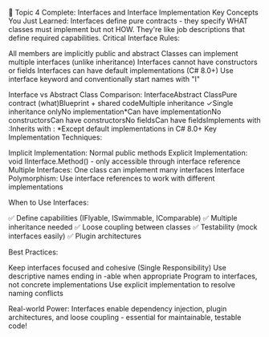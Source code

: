 ﻿🎯 Topic 4 Complete: Interfaces and Interface Implementation
Key Concepts You Just Learned:
Interfaces define pure contracts - they specify WHAT classes must implement but not HOW. They're like job descriptions that define required capabilities.
Critical Interface Rules:

All members are implicitly public and abstract
Classes can implement multiple interfaces (unlike inheritance)
Interfaces cannot have constructors or fields
Interfaces can have default implementations (C# 8.0+)
Use interface keyword and conventionally start names with "I"

Interface vs Abstract Class Comparison:
InterfaceAbstract ClassPure contract (what)Blueprint + shared codeMultiple inheritance ✓Single inheritance onlyNo implementation*Can have implementationNo constructorsCan have constructorsNo fieldsCan have fieldsImplements with :Inherits with :
*Except default implementations in C# 8.0+
Key Implementation Techniques:

Implicit Implementation: Normal public methods
Explicit Implementation: void IInterface.Method() - only accessible through interface reference
Multiple Interfaces: One class can implement many interfaces
Interface Polymorphism: Use interface references to work with different implementations

When to Use Interfaces:

✅ Define capabilities (IFlyable, ISwimmable, IComparable)
✅ Multiple inheritance needed
✅ Loose coupling between classes
✅ Testability (mock interfaces easily)
✅ Plugin architectures

Best Practices:

Keep interfaces focused and cohesive (Single Responsibility)
Use descriptive names ending in -able when appropriate
Program to interfaces, not concrete implementations
Use explicit implementation to resolve naming conflicts

Real-world Power:
Interfaces enable dependency injection, plugin architectures, and loose coupling - essential for maintainable, testable code!